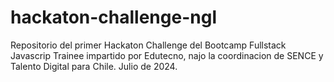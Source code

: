 # hackaton-challenge-ngl
Repositorio del primer Hackaton Challenge del Bootcamp Fullstack Javascrip Trainee impartido por Edutecno, najo la coordinacion de SENCE y Talento Digital para Chile. Julio de 2024.
